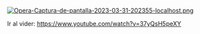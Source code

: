 [![Opera-Captura-de-pantalla-2023-03-31-202355-localhost.png](https://i.postimg.cc/Jzy6HVvk/Opera-Captura-de-pantalla-2023-03-31-202355-localhost.png)](https://postimg.cc/LJpBG7H9)

Ir al vider:
https://www.youtube.com/watch?v=37yQsH5peXY
